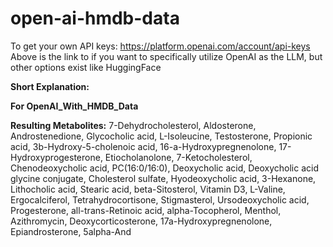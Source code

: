 # open-ai-hmdb-data

To get your own API keys: https://platform.openai.com/account/api-keys <br />
Above is the link to if you want to specifically utilize OpenAI as the LLM, but other options exist like HuggingFace

**Short Explanation:**


**For OpenAI_With_HMDB_Data**

**Resulting Metabolites:**
7-Dehydrocholesterol, Aldosterone, Androstenedione, Glycocholic acid, L-Isoleucine, Testosterone, Propionic acid, 3b-Hydroxy-5-cholenoic acid, 16-a-Hydroxypregnenolone, 17-Hydroxyprogesterone, Etiocholanolone, 7-Ketocholesterol, Chenodeoxycholic acid, PC(16:0/16:0), Deoxycholic acid, Deoxycholic acid glycine conjugate, Cholesterol sulfate, Hyodeoxycholic acid, 3-Hexanone, Lithocholic acid, Stearic acid, beta-Sitosterol, Vitamin D3, L-Valine, Ergocalciferol, Tetrahydrocortisone, Stigmasterol, Ursodeoxycholic acid, Progesterone, all-trans-Retinoic acid, alpha-Tocopherol, Menthol, Azithromycin, Deoxycorticosterone, 17a-Hydroxypregnenolone, Epiandrosterone, 5alpha-And

